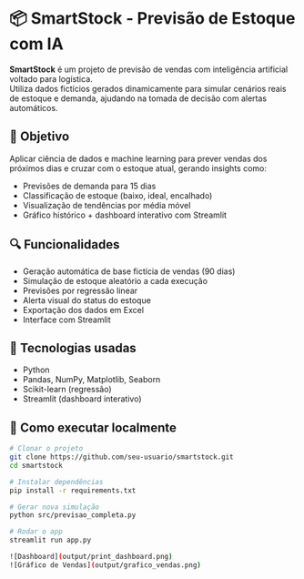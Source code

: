 # 📦 SmartStock - Previsão de Estoque com IA

**SmartStock** é um projeto de previsão de vendas com inteligência artificial voltado para logística.  
Utiliza dados fictícios gerados dinamicamente para simular cenários reais de estoque e demanda, ajudando na tomada de decisão com alertas automáticos.

## 🎯 Objetivo

Aplicar ciência de dados e machine learning para prever vendas dos próximos dias e cruzar com o estoque atual, gerando insights como:

- Previsões de demanda para 15 dias
- Classificação de estoque (baixo, ideal, encalhado)
- Visualização de tendências por média móvel
- Gráfico histórico + dashboard interativo com Streamlit

## 🔍 Funcionalidades

- Geração automática de base fictícia de vendas (90 dias)
- Simulação de estoque aleatório a cada execução
- Previsões por regressão linear
- Alerta visual do status do estoque
- Exportação dos dados em Excel
- Interface com Streamlit

## 🧠 Tecnologias usadas

- Python
- Pandas, NumPy, Matplotlib, Seaborn
- Scikit-learn (regressão)
- Streamlit (dashboard interativo)

## 🏁 Como executar localmente

```bash
# Clonar o projeto
git clone https://github.com/seu-usuario/smartstock.git
cd smartstock

# Instalar dependências
pip install -r requirements.txt

# Gerar nova simulação
python src/previsao_completa.py

# Rodar o app
streamlit run app.py

![Dashboard](output/print_dashboard.png)
![Gráfico de Vendas](output/grafico_vendas.png)